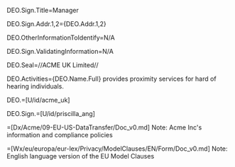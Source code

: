 DEO.Sign.Title=Manager

DEO.Sign.Addr.1,2={DEO.Addr.1,2}

DEO.OtherInformationToIdentify=N/A

DEO.Sign.ValidatingInformation=N/A

DEO.Seal=//ACME UK Limited//

DEO.Activities={DEO.Name.Full} provides proximity services for hard of hearing individuals.

DEO.=[U/id/acme_uk]

DEO.Sign.=[U/id/priscilla_ang]

=[Dx/Acme/09-EU-US-DataTransfer/Doc_v0.md]  Note: Acme Inc's information and compliance policies

=[Wx/eu/europa/eur-lex/Privacy/ModelClauses/EN/Form/Doc_v0.md]  Note: English language version of the EU Model Clauses